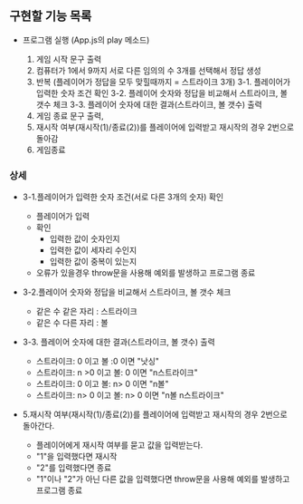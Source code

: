 ## 구현할 기능 목록

- 프로그램 실행 (App.js의 play 메소드)

  1. 게임 시작 문구 출력
  2. 컴퓨터가 1에서 9까지 서로 다른 임의의 수 3개를 선택해서 정답 생성
  3. 반복 (플레이어가 정답을 모두 맞힐때까지  = 스트라이크 3개) 
    3-1. 플레이어가 입력한 숫자 조건 확인
    3-2. 플레이어 숫자와 정답을 비교해서 스트라이크, 볼 갯수 체크
    3-3. 플레이어 숫자에 대한 결과(스트라이크, 볼 갯수) 출력
  4. 게임 종료 문구 출력, 
  5. 재시작 여부(재시작(1)/종료(2))를 플레이어에 입력받고 재시작의 경우 2번으로 돌아감
  6. 게임종료


### 상세

- 3-1.플레이어가 입력한 숫자 조건(서로 다른 3개의 숫자) 확인 
  - 플레이어가 입력
  - 확인 
    - 입력한 값이 숫자인지 
    - 입력한 값이 세자리 수인지
    - 입력한 값이 중복이 있는지
  - 오류가 있을경우 throw문을 사용해 예외를 발생하고 프로그램 종료

- 3-2.플레이어 숫자와 정답을 비교해서 스트라이크, 볼 갯수 체크
  - 같은 수 같은 자리 : 스트라이크
  - 같은 수 다른 자리 : 볼

- 3-3. 플레이어 숫자에 대한 결과(스트라이크, 볼 갯수) 출력
  - 스트라이크: 0 이고 볼 :0 이면 "낫싱"
  - 스트라이크: n >0 이고 볼: 0 이면 "n스트라이크"
  - 스트라이크: 0 이고 볼: n> 0 이면 "n볼"
  - 스트라이크: n> 0 이고 볼: n> 0 이면 "n볼 n스트라이크"

- 5.재시작 여부(재시작(1)/종료(2))를 플레이어에 입력받고 재시작의 경우 2번으로 돌아간다.
  - 플레이어에게 재시작 여부를 묻고 값을 입력받는다.
  - "1"을 입력했다면 재시작
  - "2"를 입력했다면 종료
  - "1"이나 "2"가 아닌 다른 값을 입력했다면 throw문을 사용해 예외를 발생하고 프로그램 종료



